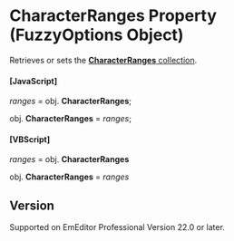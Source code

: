 # CharacterRanges Property (FuzzyOptions Object)

Retrieves or sets the [**CharacterRanges** collection](../character_ranges/index).

#### \[JavaScript\]

_ranges_ = obj. **CharacterRanges**;

obj. **CharacterRanges** = _ranges_;

#### \[VBScript\]

_ranges_ = obj. **CharacterRanges**

obj. **CharacterRanges** = _ranges_

## Version

Supported on EmEditor Professional Version 22.0 or later.